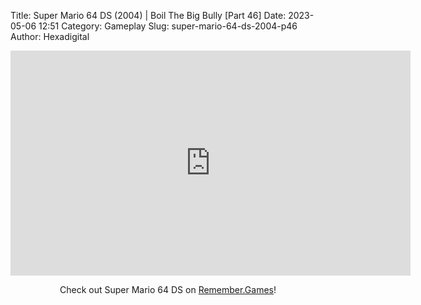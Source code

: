 Title: Super Mario 64 DS (2004) | Boil The Big Bully [Part 46]
Date: 2023-05-06 12:51
Category: Gameplay
Slug: super-mario-64-ds-2004-p46
Author: Hexadigital

<center><iframe src="https://www.youtube.com/embed/pH9Tkyx_D7E?feature=oembed" allow="accelerometer; autoplay; encrypted-media; gyroscope; picture-in-picture" width="640" height="360" frameborder="0"></iframe>

Check out Super Mario 64 DS on [Remember.Games](https://remember.games/game/2250/super-mario-64-ds/)!</center>